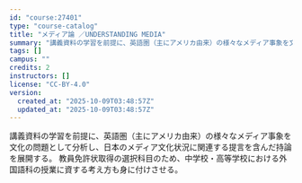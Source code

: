 ```yaml
---
id: "course:27401"
type: "course-catalog"
title: "メディア論 ／UNDERSTANDING MEDIA"
summary: "講義資料の学習を前提に、英語圏（主にアメリカ由来）の様々なメディア事象を文化の問題として分析し、日本のメディア文化状況に関連する提言を含んだ持論を展開する。 教員免許状取得の選択科目のため、中学校・高等学校における外国語科の授業に資する考え…"
tags: []
campus: ""
credits: 2
instructors: []
license: "CC-BY-4.0"
version:
  created_at: "2025-10-09T03:48:57Z"
  updated_at: "2025-10-09T03:48:57Z"
---
```

講義資料の学習を前提に、英語圏（主にアメリカ由来）の様々なメディア事象を文化の問題として分析し、日本のメディア文化状況に関連する提言を含んだ持論を展開する。 教員免許状取得の選択科目のため、中学校・高等学校における外国語科の授業に資する考え方も身に付けさせる。
